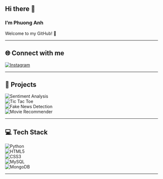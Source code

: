 ## Hi there 👋  
### I’m Phuong Anh  
Welcome to my GitHub! 🚀  

---

## 🌐 Connect with me  
[![Instagram](https://img.shields.io/badge/Instagram-%23E4405F.svg?style=for-the-badge&logo=Instagram&logoColor=white)](https://www.instagram.com/pa.panhh__/)

---
## 📂 Projects  
![Sentiment Analysis](https://img.shields.io/badge/Sentiment%20Analysis-%23FF5733.svg?style=for-the-badge&logo=googlecloud&logoColor=white)  
![Tic Tac Toe](https://img.shields.io/badge/Tic%20Tac%20Toe-%233776AB.svg?style=for-the-badge&logo=gamepad&logoColor=white)  
![Fake News Detection](https://img.shields.io/badge/Fake%20News-%23E4405F.svg?style=for-the-badge&logo=firebase&logoColor=white)  
![Movie Recommender](https://img.shields.io/badge/Movie%20Recommender-%2300D8FF.svg?style=for-the-badge&logo=netflix&logoColor=white)  

---

## 💻 Tech Stack  
![Python](https://img.shields.io/badge/Python-3670A0?style=for-the-badge&logo=python&logoColor=ffdd54)  
![HTML5](https://img.shields.io/badge/HTML5-%23E34F26.svg?style=for-the-badge&logo=html5&logoColor=white)  
![CSS3](https://img.shields.io/badge/CSS3-%231572B6.svg?style=for-the-badge&logo=css3&logoColor=white)  
![MySQL](https://img.shields.io/badge/MySQL-%2300f.svg?style=for-the-badge&logo=mysql&logoColor=white)  
![MongoDB](https://img.shields.io/badge/MongoDB-%234ea94b.svg?style=for-the-badge&logo=mongodb&logoColor=white)  

---

